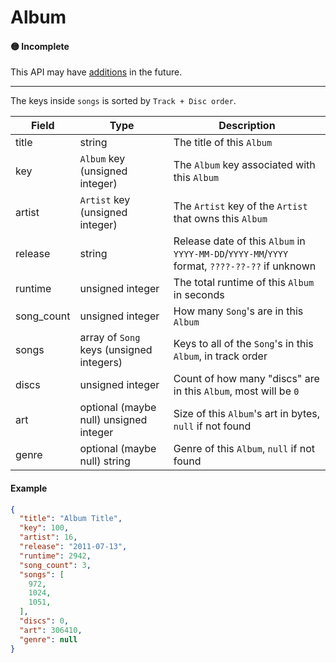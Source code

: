 # Album

#### 🟡 Incomplete
This API may have [additions](/api-stability/marker.md) in the future.

---

The keys inside `songs` is sorted by `Track + Disc order`.

| Field      | Type                                      | Description |
|------------|-------------------------------------------|-------------|
| title      | string                                    | The title of this `Album`
| key        | `Album` key (unsigned integer)            | The `Album` key associated with this `Album`
| artist     | `Artist` key (unsigned integer)           | The `Artist` key of the `Artist` that owns this `Album`
| release    | string                                    | Release date of this `Album` in `YYYY-MM-DD`/`YYYY-MM`/`YYYY` format, `????-??-??` if unknown
| runtime    | unsigned integer                          | The total runtime of this `Album` in seconds
| song_count | unsigned integer                          | How many `Song`'s are in this `Album`
| songs      | array of `Song` keys (unsigned integers)  | Keys to all of the `Song`'s in this `Album`, in track order
| discs      | unsigned integer                          | Count of how many "discs" are in this `Album`, most will be `0`
| art        | optional (maybe null) unsigned integer    | Size of this `Album`'s art in bytes, `null` if not found
| genre      | optional (maybe null) string              | Genre of this `Album`, `null` if not found

#### Example
```json
{
  "title": "Album Title",
  "key": 100,
  "artist": 16,
  "release": "2011-07-13",
  "runtime": 2942,
  "song_count": 3,
  "songs": [
    972,
    1024,
    1051,
  ],
  "discs": 0,
  "art": 306410,
  "genre": null
}
```
